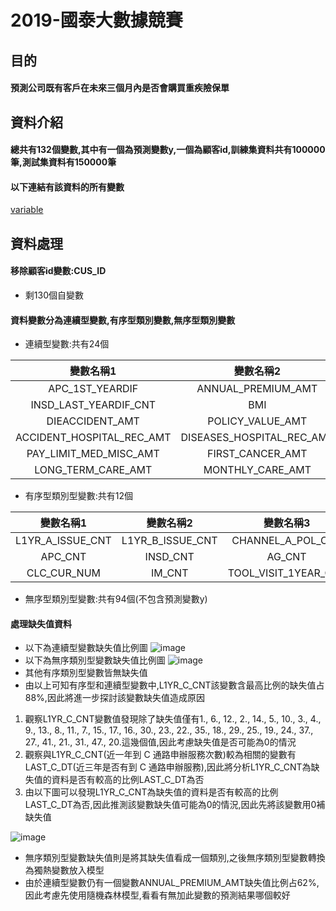 # 2019-國泰大數據競賽
## 目的
#### 預測公司既有客戶在未來三個月內是否會購買重疾險保單
## 資料介紹
#### 總共有132個變數,其中有一個為預測變數y,一個為顧客id,訓練集資料共有100000筆,測試集資料有150000筆
#### 以下連結有該資料的所有變數
[variable](https://github.com/Jiang-Wan-Rong/2019-/blob/master/variable/layout.pdf)
## 資料處理
#### 移除顧客id變數:CUS_ID 
- 剩130個自變數
#### 資料變數分為連續型變數,有序型類別變數,無序型類別變數
- 連續型變數:共有24個

|變數名稱1|變數名稱2|變數名稱3|變數名稱4|
| :----------: | :----------: | :----------: | :----------: |
|APC_1ST_YEARDIF|ANNUAL_PREMIUM_AMT|ANNUAL_INCOME_AMT|BANK_NUMBER_CNT|
|INSD_LAST_YEARDIF_CNT|BMI|TERMINATION_RATE|DIEBENEFIT_AMT|
|DIEACCIDENT_AMT|POLICY_VALUE_AMT|ANNUITY_AMT|EXPIRATION_AMT|
|ACCIDENT_HOSPITAL_REC_AMT|DISEASES_HOSPITAL_REC_AMT|OUTPATIENT_SURGERY_AMT|INPATIENT_SURGERY_AMT|
|PAY_LIMIT_MED_MISC_AMT|FIRST_CANCER_AMT|ILL_ACCELERATION_AMT|ILL_ADDITIONAL_AMT|
|LONG_TERM_CARE_AMT|MONTHLY_CARE_AMT|LIFE_INSD_CNT|L1YR_GROSS_PRE_AMT|

- 有序型類別型變數:共有12個

|變數名稱1|變數名稱2|變數名稱3|變數名稱4|
| :----------: | :----------: | :----------: | :----------: |
|L1YR_A_ISSUE_CNT|L1YR_B_ISSUE_CNT|CHANNEL_A_POL_CNT|CHANNEL_B_POL_CNT|
|APC_CNT|INSD_CNT|AG_CNT|AG_NOW_CNT|
|CLC_CUR_NUM|IM_CNT|TOOL_VISIT_1YEAR_CNT|L1YR_C_CNT|

- 無序型類別型變數:共有94個(不包含預測變數y)
#### 處理缺失值資料
- 以下為連續型變數缺失值比例圖
![image](https://github.com/Jiang-Wan-Rong/2019-/blob/master/EDA/continuous_variable_NA.png)
- 以下為無序類別型變數缺失值比例圖
![image](https://github.com/Jiang-Wan-Rong/2019-/blob/master/EDA/categorical_variable_NA.png)
- 其他有序類別型變數皆無缺失值
- 由以上可知有序型和連續型變數中,L1YR_C_CNT該變數含最高比例的缺失值占88%,因此將進一步探討該變數缺失值造成原因
1. 觀察L1YR_C_CNT變數值發現除了缺失值僅有1.,  6., 12.,  2., 14.,  5., 10.,  3.,  4.,  9., 13.,  8., 11.,  7., 15., 17., 16., 30., 23.,        22., 35., 18., 29., 25., 19., 24., 37., 27., 41., 21., 31., 47., 20.這幾個值,因此考慮缺失值是否可能為0的情況
2. 觀察與L1YR_C_CNT(近一年到 C 通路申辦服務次數)較為相關的變數有LAST_C_DT(近三年是否有到 C 通路申辦服務),因此將分析L1YR_C_CNT為缺失值的資料是否有較高的比例LAST_C_DT為否
3. 由以下圖可以發現L1YR_C_CNT為缺失值的資料是否有較高的比例LAST_C_DT為否,因此推測該變數缺失值可能為0的情況,因此先將該變數用0補缺失值

![image](https://github.com/Jiang-Wan-Rong/2019-/blob/master/EDA/LAST_C_DT.png)

- 無序類別型變數缺失值則是將其缺失值看成一個類別,之後無序類別型變數轉換為獨熱變數放入模型
- 由於連續型變數仍有一個變數ANNUAL_PREMIUM_AMT缺失值比例占62%,因此考慮先使用隨機森林模型,看看有無加此變數的預測結果哪個較好
